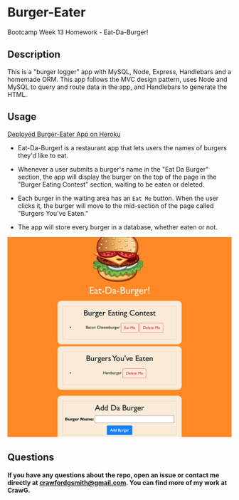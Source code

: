# Burger-Eater
Bootcamp Week 13 Homework - Eat-Da-Burger!

## Description
This is a "burger logger" app with MySQL, Node, Express, Handlebars and a homemade ORM. This app follows the MVC design pattern, uses Node and MySQL to query and route data in the app, and Handlebars to generate the HTML.    
 
        
## Usage

[Deployed Burger-Eater App on Heroku](https://mysterious-ridge-16031.herokuapp.com/)

* Eat-Da-Burger! is a restaurant app that lets users  the names of burgers they'd like to eat.

* Whenever a user submits a burger's name in the "Eat Da Burger" section, the app will display the burger on the top of the page in the "Burger Eating Contest" section, waiting to be eaten or deleted.

* Each burger in the waiting area has an `Eat Me` button. When the user clicks it, the burger will move to the mid-section of the page called "Burgers You've Eaten."

* The app will store every burger in a database, whether eaten or not.
  

![Screenshot](https://github.com/CrawG/Burger-Eater/blob/main/public/assets/img/Screen%20Shot_Eat-Da-Burger.png)
    
## Questions
#### If you have any questions about the repo, open an issue or contact me directly at crawfordgsmith@gmail.com. You can find more of my work at CrawG.